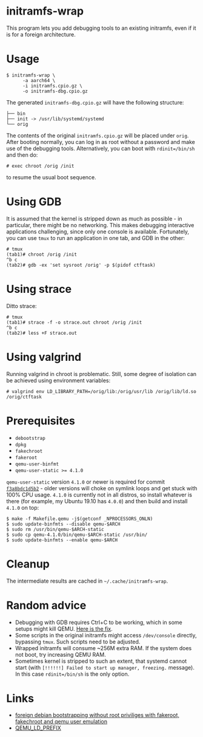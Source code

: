 # initramfs-wrap

This program lets you add debugging tools to an existing initramfs, even if it
is for a foreign architecture.

# Usage

```
$ initramfs-wrap \
      -a aarch64 \
      -i initramfs.cpio.gz \
      -o initramfs-dbg.cpio.gz
```

The generated `initramfs-dbg.cpio.gz` will have the following structure:

```
├── bin
├── init -> /usr/lib/systemd/systemd
└── orig
```

The contents of the original `initramfs.cpio.gz` will be placed under `orig`.
After booting normally, you can log in as root without a password and make use
of the debugging tools. Alternatively, you can boot with `rdinit=/bin/sh` and
then do:

```
# exec chroot /orig /init
```

to resume the usual boot sequence.

# Using GDB

It is assumed that the kernel is stripped down as much as possible - in
particular, there might be no networking. This makes debugging interactive
applications challenging, since only one console is available. Fortunately, you
can use `tmux` to run an application in one tab, and GDB in the other:

```
# tmux
(tab1)# chroot /orig /init
^b c
(tab2)# gdb -ex 'set sysroot /orig' -p $(pidof ctftask)
```

# Using strace

Ditto strace:

```
# tmux
(tab1)# strace -f -o strace.out chroot /orig /init
^b c
(tab2)# less +F strace.out
```

# Using valgrind

Running valgrind in chroot is problematic. Still, some degree of isolation can
be achieved using environment variables:

```
# valgrind env LD_LIBRARY_PATH=/orig/lib:/orig/usr/lib /orig/lib/ld.so /orig/ctftask
```

# Prerequisites

* `debootstrap`
* `dpkg`
* `fakechroot`
* `fakeroot`
* `qemu-user-binfmt`
* `qemu-user-static >= 4.1.0`

`qemu-user-static` version `4.1.0` or newer is required for commit
[`f3a8bdc1d5b2`](https://git.qemu.org/?p=qemu.git;a=commit;h=f3a8bdc1d5b2) -
older versions will choke on symlink loops and get stuck with 100% CPU usage.
`4.1.0` is currently not in all distros, so install whatever is there (for
example, my Ubuntu 19.10 has `4.0.0`) and then build and install `4.1.0` on top:

```
$ make -f Makefile.qemu -j$(getconf _NPROCESSORS_ONLN)
$ sudo update-binfmts --disable qemu-$ARCH
$ sudo rm /usr/bin/qemu-$ARCH-static
$ sudo cp qemu-4.1.0/bin/qemu-$ARCH-static /usr/bin/
$ sudo update-binfmts --enable qemu-$ARCH
```

# Cleanup

The intermediate results are cached in `~/.cache/initramfs-wrap`.

# Random advice

* Debugging with GDB requires Ctrl+C to be working, which in some setups might
  kill QEMU. [Here is the fix](https://stackoverflow.com/a/49751144).
* Some scripts in the original initramfs might access `/dev/console` directly,
  bypassing `tmux`. Such scripts need to be adjusted.
* Wrapped initramfs will consume ~256M extra RAM. If the system does not boot,
  try increasing QEMU RAM.
* Sometimes kernel is stripped to such an extent, that systemd cannot start
  (with `[!!!!!!] Failed to start up manager, freezing.` message). In this case
  `rdinit=/bin/sh` is the only option.

# Links

* [foreign debian bootstrapping without root priviliges with fakeroot,
   fakechroot and qemu user emulation](
https://blog.mister-muffin.de/2011/04/02/foreign-debian-bootstrapping-without-root-priviliges-with-fakeroot,-fakechroot-and-qemu-user-emulation/
)
* [QEMU_LD_PREFIX](
https://git.qemu.org/?p=qemu.git;a=blob;f=linux-user/main.c;h=560d053f7249d046107ae03bb101dd6ad7a69817#l417
)
